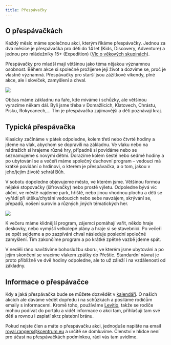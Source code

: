 ```yaml
---
title: Přespávačky
---
```


## O přespávačkách

Každý měsíc máme společnou akci, kterým říkáme přespávačky. Jednou za dva měsíce je přespávačka pro děti do 14 let (Kids, Discovery, Adventure) a jednou pro mládežníky 15+ (Expedition) ([Víc o věkových skupinách](https://prestice.royalrangers.cz/schuzkyy/#vekove_skupiny)).

Přespávačky pro mladší mají většinou jako téma nějakou významnou osobnost. Během akce si společně prožijeme její život a dozvíme se, proč je vlastně významná. Přespávačky pro starší jsou zážitkové víkendy, plné akce, ale i slovíček, zamyšlení a chval.

![](https://prestice.royalrangers.cz/wp-content/uploads/IMG_5697-768x1024.jpg)

Občas máme základnu na faře, kde míváme i schůzky, ale většinou vyrazíme někam dál. Byli jsme třeba v Domažlicích, Klatovech, Chrástu, Písku, Rokycanech,… Tím je přespávačka zajímavější a děti poznávají kraj.

## Typická přespávačka

Klasicky začínáme v pátek odpoledne, kolem třetí nebo čtvrté hodiny a jdeme na vlak, abychom se dopravili na základnu. Ve vlaku nebo na nádražích si hrajeme různé hry, případně si povídáme nebo se seznamujeme s novými dětmi. Dorazíme kolem šesté nebo sedmé hodiny a po ubytování se a večeři máme společný duchovní program – vedoucí má krátké povídání o hrdinovi, o kterém je přespávačka, a o tom, jakou v jeho/jejím životě sehrál Bůh.

V sobotu dopoledne objevujeme město, ve kterém jsme. Většinou formou nějaké stopovačky (šifrovačky) nebo prostě výletu. Odpoledne bývá víc akční, ve městě najdeme park, hřiště, nebo jinou vhodnou plochu a děti se vyřádí při útěku/chytání vedoucích nebo sebe navzájem, skrývání se, přepadů, nošení surovin a různých jiných tématických her.

![](https://prestice.royalrangers.cz/wp-content/uploads/20220409_162413-768x1024.jpg)

K večeru máme klidnější program, zájemci pomáhají vařit, někdo hraje deskovky, nebo vymýšlí velkolepé plány a hraje si se stavebnicí. Po večeři se opět sejdeme a po zazpívání chval následuje poslední společné zamyšlení. Tím zakončíme program a po krátké zpětné vazbě jdeme spát.

V neděli ráno navštívíme bohoslužbu sboru, ve kterém jsme ubytováni a po jejím skončení se vracíme vlakem zpátky do Přeštic. Standardní návrat je proto přibližně ve dvě hodiny odpoledne, ale to už záleží i na vzdálenosti od základny.

## Informace o přespávačce

Kdy a jaká přespávačka bude se můžete dozvědět v [kalendáři](https://prestice.royalrangers.cz/kalendar/). O našich akcích ale dáváme vědět dopředu i na schůzkách a posíláme rodičům emaily s informacemi. Kromě toho, používáme [Levitio](https://levitio.cz/), takže se rodiče mohou podívat do portálu a vidět informace o akci tam, přihlašují tam své děti a rovnou i zaplatí skrz platební bránu.

Pokud nejste člen a máte o přespávačku akci, jednoduše napište na email royal.rangers@kcentrum.eu a určitě se domluvíme. Členství v hlídce není pro účast na přespávačkách podmínkou, rádi vás tam uvidíme.
